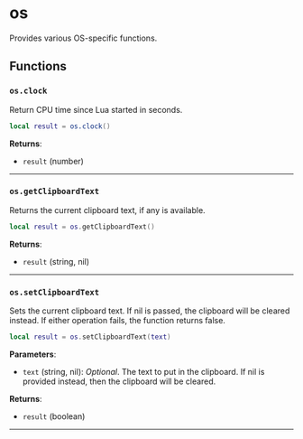 # os

Provides various OS-specific functions.

## Functions

### `os.clock`

Return CPU time since Lua started in seconds.

```lua
local result = os.clock()
```

**Returns**:

* `result` (number)

***

### `os.getClipboardText`

Returns the current clipboard text, if any is available.

```lua
local result = os.getClipboardText()
```

**Returns**:

* `result` (string, nil)

***

### `os.setClipboardText`

Sets the current clipboard text. If nil is passed, the clipboard will be cleared instead. If either operation fails, the function returns false.

```lua
local result = os.setClipboardText(text)
```

**Parameters**:

* `text` (string, nil): *Optional*. The text to put in the clipboard. If nil is provided instead, then the clipboard will be cleared.

**Returns**:

* `result` (boolean)

***

